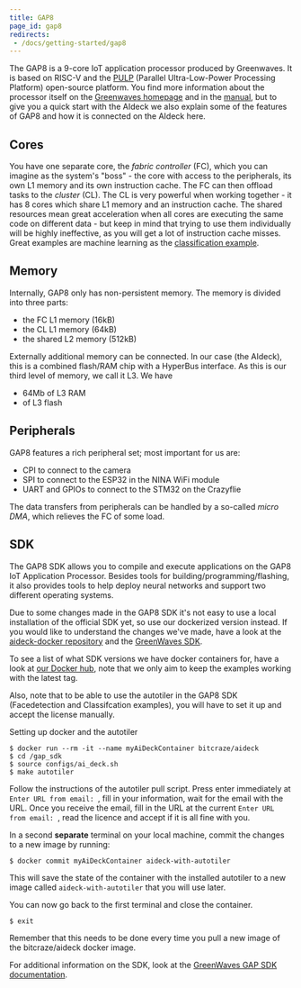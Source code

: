 ```yaml
---
title: GAP8
page_id: gap8
redirects:
 - /docs/getting-started/gap8
---
```


The GAP8 is a 9-core IoT application processor produced by Greenwaves. It is based on RISC-V and the [PULP](https://pulp-platform.org) (Parallel Ultra-Low-Power Processing Platform) open-source platform.
You find more information about the processor itself on the [Greenwaves homepage](https://greenwaves-technologies.com/gap8_mcu_ai/) and in the [manual](https://greenwaves-technologies.com/manuals/BUILD/HOME/html/index.html), but to give you a quick start with the AIdeck we also explain some of the features of GAP8 and how it is connected on the AIdeck here.

## Cores ##

You have one separate core, the *fabric controller* (FC), which you can imagine as the system's "boss" - the core with access to the peripherals, its own L1 memory and its own instruction cache. The FC can then offload tasks to the *cluster* (CL). The CL is very powerful when working together - it has 8 cores which share L1 memory and an instruction cache. The shared resources mean great acceleration when all cores are executing the same code on different data - but keep in mind that trying to use them individually will be highly ineffective, as you will get a lot of instruction cache misses. Great examples are machine learning as the [classification example](/docs/examples/classification-demo.md).

## Memory ##

Internally, GAP8 only has non-persistent memory. The memory is divided into three parts:
- the FC L1 memory (16kB)
- the CL L1 memory (64kB)
- the shared L2 memory (512kB)

Externally additional memory can be connected. In our case (the AIdeck), this is a combined flash/RAM chip with a HyperBus interface. As this is our third level of memory, we call it L3. We have
- 64Mb of L3 RAM
- of L3 flash

## Peripherals ##

GAP8 features a rich peripheral set; most important for us are:
- CPI to connect to the camera
- SPI to connect to the ESP32 in the NINA WiFi module
- UART and GPIOs to connect to the STM32 on the Crazyflie

The data transfers from peripherals can be handled by a so-called *micro DMA*, which relieves the FC of some load.

## SDK ##

The GAP8 SDK allows you to compile and execute applications on the GAP8 IoT Application Processor.
Besides tools for building/programming/flashing, it also provides tools to help deploy neural networks and support two different operating systems.

Due to some changes made in the GAP8 SDK it's not easy to use a local installation of the official
SDK yet, so use our dockerized version instead. If you would like to understand the changes we've made,
have a look at the [aideck-docker repository](https://github.com/bitcraze/docker-aideck) and the
[GreenWaves SDK](https://github.com/GreenWaves-Technologies/gap_sdk).

To see a list of what SDK versions we have docker containers for, have a look at [our Docker hub](https://hub.docker.com/r/bitcraze/aideck/tags),
note that we only aim to keep the examples working with the latest tag.

Also, note that to be able to use the autotiler in the GAP8 SDK (Facedetection and Classifcation examples), you will have to set it up and accept the license manually.

Setting up docker and the autotiler

```
$ docker run --rm -it --name myAiDeckContainer bitcraze/aideck
$ cd /gap_sdk
$ source configs/ai_deck.sh
$ make autotiler
```

Follow the instructions of the autotiler pull script. Press enter immediately at  `Enter URL from email: `, fill in your information, wait for the email with the URL. Once you receive the email, fill in the URL at the current `Enter URL from email: `, read the licence and accept if it is all fine with you.

In a second **separate** terminal on your local machine, commit the changes to a new image by running:
```
$ docker commit myAiDeckContainer aideck-with-autotiler
```

This will save the state of the container with the installed autotiler to a new image called `aideck-with-autotiler` that you will use later.

You can now go back to the first terminal and close the container.

```
$ exit
```

Remember that this needs to be done every time you pull a new image of the bitcraze/aideck docker image.




For additional information on the SDK, look at the [GreenWaves GAP SDK documentation](https://greenwaves-technologies.com/manuals/BUILD/HOME/html/index.html).

